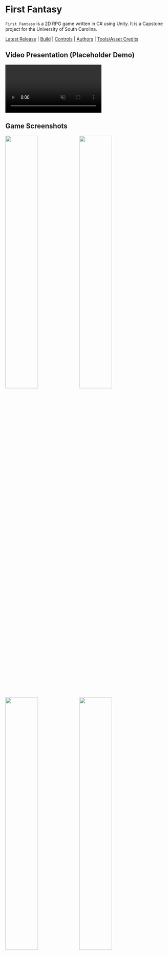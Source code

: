 # First Fantasy
`First Fantasy` is a 2D RPG game written in C# using Unity. It is a Capstone project for the University of South Carolina.

[Latest Release](#download) | [Build](#build) | [Controls](#controls) | [Authors](#authors-alphabetical-order) | [Tools/Asset Credits](#toolsasset-credits)

## Video Presentation (Placeholder Demo)

<video src="https://user-images.githubusercontent.com/70303464/233506531-c91acb32-c0cb-4163-9f0f-1a858bbdda02.mp4" controls="controls" muted="muted" class="d-block rounded-bottom-2 width-fit" style="max-height:640px;"></video>

## Game Screenshots
<img src="https://user-images.githubusercontent.com/77369228/233471780-80ff2e4f-8248-432e-b1fb-7f0e17c8a541.PNG" width="45%">
<img src="https://user-images.githubusercontent.com/77369228/233471788-31c457c4-67a6-4bbf-a2b0-35431cae608c.PNG" width="45%">
<img src="https://user-images.githubusercontent.com/77369228/233471797-17d9462b-35f7-4e42-b93f-af3cc2cb2d66.PNG" width="45%">
<img src="https://user-images.githubusercontent.com/77369228/233471809-754b2afb-ed4f-4360-80ca-bfca614a5784.PNG" width="45%">

Explore a fantasy world filled with encounters of various creatures and monsters! Manage your health and coin well, and you'll become a powerful warrior. Load up on plenty of weapons, armor, and potions to keep the adventure going!

## Download
You can download the game from the [releases page](http://github.com/SCCapstone/Freestyle/releases).
Run the installer and launch the game either from the desktop shortcut or from the install location.

## Build
To build the game, you will need to have Unity installed. You can download it [here](https://unity3d.com/get-unity/download). Once you have Unity installed, open the project in Unity and click the `Build` button in the top menu bar. You can then select the platform you want to build for and the location to build to.

## Controls
* `WASD` - Movement
* `E` - Inventory
* `ESC` - Pause Menu
* `Left Click` - Interact

Inventory controls:

![Inventory](https://user-images.githubusercontent.com/70303464/233501560-dd4f467f-315c-4c47-90bb-ec1aa79dd84e.png)

* `Drag Click` - Move item
* `Right Click` - Use/Equip item
* `Hover` over item - Show item description

## Authors (Alphabetical Order)
* [**Ethan Brittain**](http://github.com/ekbritt99)
* [**Christian Rios**](http://github.com/ChristianRios1)
* [**JJ Tupacz**](http://github.com/j-bis)
* [**Parker Wood**](http://github.com/cdrez)

## Tools/Asset Credits
* [Unity](https://unity3d.com/)
